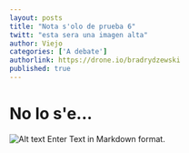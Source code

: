 ```yaml
---
layout: posts
title: "Nota s'olo de prueba 6"
twitt: "esta sera una imagen alta"
author: Viejo
categories: ['A debate']
authorlink: https://drone.io/bradrydzewski
published: true
---
```


# No lo s'e... 

![Alt text](http://i.imgur.com/cAP2Fiol.jpg) 
Enter Text in Markdown format.
